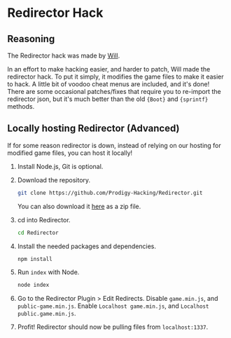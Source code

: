 # Redirector Hack

## Reasoning

The Redirector hack was made by [Will](https://github.com/TNThacker2015).

In an effort to make hacking easier, and harder to patch, Will made the redirector hack.
To put it simply, it modifies the game files to make it easier to hack. A little bit of voodoo cheat menus are included, and it's done!
There are some occasional patches/fixes that require you to re-import the redirector json, but it's much better than the old `{Boot}` and `{sprintf}` methods.

## Locally hosting Redirector (Advanced)

If for some reason redirector is down, instead of relying on our hosting for modified game files, you can host it locally!

1. Install Node.js, Git is optional.

2. Download the repository.

    ```bash
    git clone https://github.com/Prodigy-Hacking/Redirector.git
    ```

    You can also download it [here](https://github.com/Prodigy-Hacking/Redirector/archive/master.zip) as a zip file.

3. cd into Redirector.

    ```bash
    cd Redirector
    ```

4. Install the needed packages and dependencies.

    ```bash
    npm install
    ```

5. Run `index` with Node.

    ```bash
    node index
    ```

6. Go to the Redirector Plugin > Edit Redirects. Disable `game.min.js`, and `public-game.min.js`. Enable `Localhost game.min.js`, and `Localhost public.game.min.js`.

7. Profit! Redirector should now be pulling files from `localhost:1337`.
